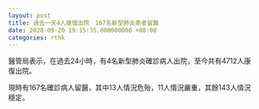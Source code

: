 ```yaml
---
layout: post
title: 過去一天4人康復出院　167名新型肺炎患者留醫
date: 2020-09-20 19:15:35.000000000 +08:00
categories: rthk
---
```


醫管局表示，在過去24小時，有4名新型肺炎確診病人出院，至今共有4712人康復出院。

現時有167名確診病人留醫，其中13人情況危殆，11人情況嚴重，其餘143人情況穩定。
